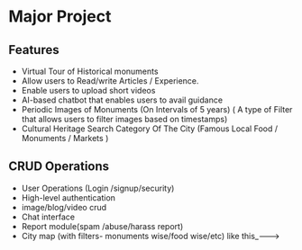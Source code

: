 # Major Project 

## Features
- Virtual Tour of Historical monuments
- Allow users to Read/write Articles / Experience.
- Enable users to upload short videos
- AI-based chatbot that enables users to avail guidance
- Periodic Images of Monuments (On Intervals of 5 years)
  ( A type of Filter that allows users to filter images based on timestamps)
- Cultural Heritage Search Category Of The City
  (Famous Local Food /  Monuments / Markets )

## CRUD  Operations
- User Operations (Login /signup/security)
- High-level authentication
- image/blog/video crud
- Chat interface
- Report module(spam /abuse/harass report)
- City map (with filters- monuments wise/food wise/etc) like this_—-->
